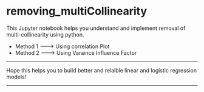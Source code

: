# removing_multiCollinearity
 
This Jupyter notebook helps you understand and implement removal of multi-collinearity using python.

* Method 1 ---> Using correlation Plot
* Method 2 ---> Using Varaince Influence Factor

<hr>
Hope this helps you to build better and relaible linear and logistic regression models!
<hr>
